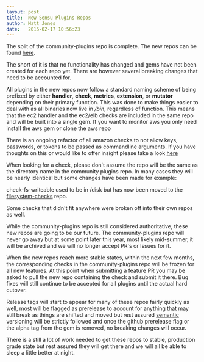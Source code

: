```yaml
---
layout: post
title:  New Sensu Plugins Repos
author: Matt Jones
date:   2015-02-17 10:56:23
---
```


The split of the community-plugins repo is complete.  The new repos can be found [here][1].

The short of it is that no functionality has changed and gems have not been created for each repo yet.  There are however several breaking changes that need to be accounted for.

All plugins in the new repos now follow a standard naming scheme of being prefixed by either **handler**, **check**, **metrics**, **extension**, or **mutator** depending on their primary function.  This was done to make things easier to deal with as all binaries now live in */bin*, regardless of function.  This means that the ec2 handler and the ec2/elb checks are included in the same repo and will be built into a single gem.  If you want to monitor aws you only need install the aws gem or clone the aws repo

There is an ongoing refactor of all amazon checks to not allow keys, passwords, or tokens to be passed as commandline arguments.  If you have thoughts on this or would like to offer insight please take a look [here][2]

When looking for a check, please don't assume the repo will be the same as the directory name in the community plugins repo.  In many cases they will be nearly identical but some changes have been made for example:

check-fs-writeable used to be in /disk but has now been moved to the [filesystem-checks][3] repo.

Some checks that didn't fit anywhere were broken off into their own repos as well.

While the community-plugins repo is still considered authoritative, these new repos are going to be our future.  The community-plugins repo will never go away but at some point later this year, most likely mid-summer, it will be archived and we will no longer accept PR's or Issues for it.

When the new repos reach more stable states, within the next few months, the corresponding checks in the community-plugins repo will be frozen for all new features.  At this point when submitting a feature PR you may be asked to pull the new repo containing the check and submit it there.  Bug fixes will still continue to be accepted for all plugins until the actual hard cutover.  

Release tags will start to appear for many of these repos fairly quickly as well, most will be flagged as prerelease to account for anything that may still break as things are shifted and moved but rest assured [semantic][4] versioning will be strictly followed and once the github prerelease flag or the alpha tag from the gem is removed, no breaking changes will occur.

There is a still a lot of work needed to get these repos to stable, production grade state but rest assured they will get there and we will all be able to sleep a little better at night.

[1]: https://github.com/sensu-plugins
[2]: https://github.com/sensu-plugins/sensu-plugins-aws/issues/2
[3]: https://github.com/sensu-plugins/sensu-plugins-filesystem-checks
[4]: http://semver.org/
